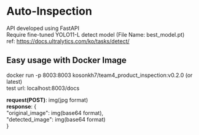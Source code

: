 # Auto-Inspection
API developed using FastAPI <br>
Require fine-tuned YOLO11-L detect model (File Name: best_model.pt) <br>
ref: https://docs.ultralytics.com/ko/tasks/detect/

## Easy usage with Docker Image
docker run -p 8003:8003 kosonkh7/team4_product_inspection:v0.2.0 (or latest) <br>
test url: localhost:8003/docs

**request(POST)**: img(jpg format) <br>
**response**: {   <br>
  "original_image": img(base64 format), <br>
  "detected_image": img(base64 format) <br>
} 
